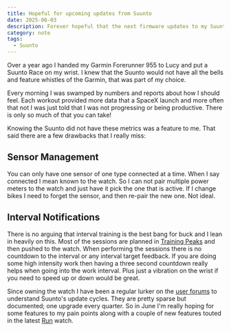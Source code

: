 ```yaml
---
title: Hopeful for upcoming updates from Suunto
date: 2025-06-03
description: Forever hopeful that the next firmware updates to my Suunto Race will include some quality of life updates for me
category: note
tags:
  - Suunto
---
```


Over a year ago I handed my Garmin Forerunner 955 to Lucy and put a Suunto Race on my wrist. I knew that the Suunto would not have all the bells and feature whistles of the Garmin, that was part of my choice.

Every morning I was swamped by numbers and reports about how I should feel. Each workout provided more data that a SpaceX launch and more often that not I was just told that I was not progressing or being productive. There is only so much of that you can take!

Knowing the Suunto did not have these metrics was a feature to me. That said there are a few drawbacks that I really miss:

## Sensor Management
You can only have one sensor of one type connected at a time. When I say connected I mean known to the watch. So I can not pair multiple power meters to the watch and just have it pick the one that is active. If I change bikes I need to forget the sensor, and then re-pair the new one.
Not ideal.

## Interval Notifications
There is no arguing that interval training is the best bang for buck and I lean in heavily on this. Most of the sessions are planned in [Training Peaks](https://www.trainingpeaks.com) and then pushed to the watch. When performing the sessions there is no countdown to the interval or any interval target feedback. If you are doing some high intensity work then having a three second countdown really helps when going into the work interval. Plus just a vibration on the wrist if you need to speed up or down would be great.

Since owning the watch I have been a regular lurker on the [user forums](https://forum.suunto.com/) to understand Suunto's update cycles. They are pretty sparse but documented; one upgrade every quarter. So in June I'm really hoping for some features to my pain points along with a couple of new features touted in the latest [Run](https://www.suunto.com/en-gb/Products/sports-watches/suunto-run/suunto-run-lime/) watch.